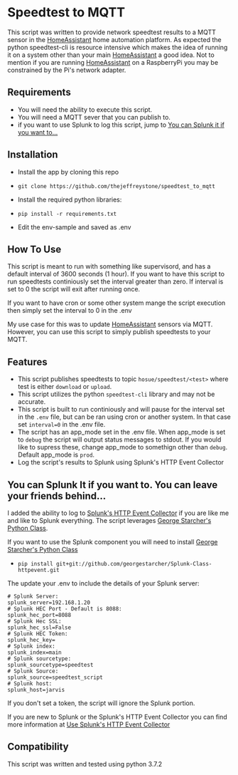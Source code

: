 # Speedtest to MQTT

This script was written to provide network speedtest results to a MQTT sensor in the [HomeAssistant](https://home-assistant.io) home automation platform. As expected the python speedtest-cli is resource intensive which makes the idea of running it on a system other than your main [HomeAssistant](https://home-assistant.io) a good idea. Not to mention if you are running [HomeAssistant](https://home-assistant.io) on a RaspberryPi you may be constrained by the Pi's network adapter. 

## Requirements
* You will need the ability to execute this script. 
* You will need a MQTT sever that you can publish to.
* if you want to use Splunk to log this script, jump to [You can Splunk it if you want to...](https://github.com/thejeffreystone/speedtest_to_mqtt#you-can-splunk-it-if-you-want-to-you-can-leave-your-friends-behind) 

## Installation
* Install the app by cloning this repo
 - `git clone https://github.com/thejeffreystone/speedtest_to_mqtt`
* Install the required python libraries:
 - `pip install -r requirements.txt`
* Edit the env-sample and saved as .env

## How To Use

This script is meant to run with something like supervisord, and has a default interval of 3600 seconds (1 hour). If you want to have this script to run speedtests continiously set the interval greater than zero. If interval is set to 0 the script will exit after running once. 

If you want to have cron or some other system mange the script execution then simply set the interval to 0 in the .env 

My use case for this was to update [HomeAssistant](https://home-assistant.io) sensors via MQTT. However, you can use this script to simply publish speedtests to your MQTT. 

## Features
* This script publishes speedtests to topic `hosue/speedtest/<test>` where test is either `download` or `upload`.
* This script utilizes the python `speedtest-cli` library and may not be accurate.
* This script is built to run continiously and will pause for the interval set in the `.env` file, but can be ran using cron or another system. In that case set `interval=0` in the .env file.
* The script has an app_mode set in the .env file. When app_mode is set to `debug` the script will output status messages to stdout. If you would like to supress these, change app_mode to somethign other than `debug`. Default app_mode is `prod`.   
* Log the script's results to Splunk using Splunk's HTTP Event Collector

## You can Splunk It if you want to. You can leave your friends behind...

I added the ability to log to [Splunk's HTTP Event Collector](https://docs.splunk.com/Documentation/Splunk/latest/Data/UsetheHTTPEventCollector) if you are like me and like to Splunk everything. The script leverages [George Starcher's Python Class](https://github.com/georgestarcher/Splunk-Class-httpevent).

If you want to use the Splunk component you will need to install [George Starcher's Python Class](https://github.com/georgestarcher/Splunk-Class-httpevent)
 - `pip install git+git://github.com/georgestarcher/Splunk-Class-httpevent.git`

The update your .env to include the details of your Splunk server:
```
# Splunk Server:
splunk_server=192.168.1.20
# Splunk HEC Port - Default is 8088:
splunk_hec_port=8088
# Splunk Hec SSL:
splunk_hec_ssl=False
# Splunk HEC Token:
splunk_hec_key=
# Splunk index:
splunk_index=main
# Splunk sourcetype:
splunk_sourcetype=speedtest
# Splunk Source:
splunk_source=speedtest_script
# Splunk host:
splunk_host=jarvis

```
If you don't set a token, the script will ignore the Splunk portion. 

If you are new to Splunk or the Splunk's HTTP Event Collector you can find more information at [Use Splunk's HTTP Event Collector](https://docs.splunk.com/Documentation/Splunk/latest/Data/UsetheHTTPEventCollector)

## Compatibility

This script was written and tested using python 3.7.2
